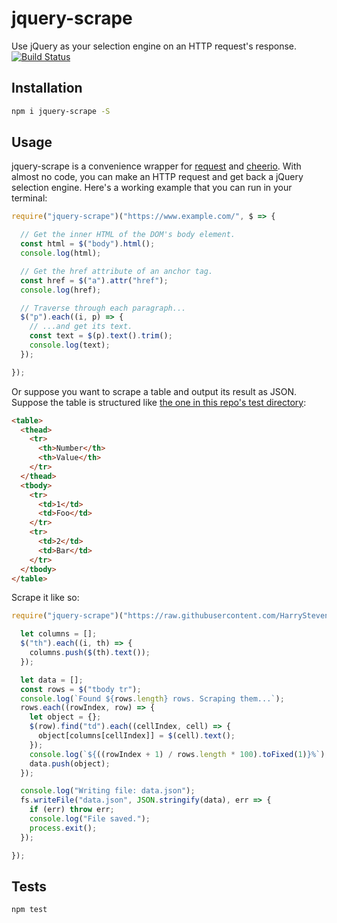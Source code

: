 # jquery-scrape
Use jQuery as your selection engine on an HTTP request's response. [![Build Status](https://travis-ci.org/HarryStevens/jquery-scrape.svg?branch=master)](https://travis-ci.org/HarryStevens/jquery-scrape)

## Installation
```bash
npm i jquery-scrape -S
```

## Usage
jquery-scrape is a convenience wrapper for [request](https://github.com/request/request) and [cheerio](https://github.com/cheeriojs/cheerio). With almost no code, you can make an HTTP request and get back a jQuery selection engine. Here's a working example that you can run in your terminal:
```js
require("jquery-scrape")("https://www.example.com/", $ => {

  // Get the inner HTML of the DOM's body element.
  const html = $("body").html();
  console.log(html);

  // Get the href attribute of an anchor tag.
  const href = $("a").attr("href");
  console.log(href);

  // Traverse through each paragraph...
  $("p").each((i, p) => {
    // ...and get its text.
    const text = $(p).text().trim();
    console.log(text);
  });

});
```

Or suppose you want to scrape a table and output its result as JSON. Suppose the table is structured like [the one in this repo's test directory](https://github.com/HarryStevens/jquery-scrape/blob/master/test/test.html):
```html
<table>
  <thead>
    <tr>
      <th>Number</th>
      <th>Value</th>
    </tr>
  </thead>
  <tbody>
    <tr>
      <td>1</td>
      <td>Foo</td>
    </tr>
    <tr>
      <td>2</td>
      <td>Bar</td>
    </tr>      
  </tbody>
</table>
```

Scrape it like so:
```js
require("jquery-scrape")("https://raw.githubusercontent.com/HarryStevens/jquery-scrape/master/test/test.html", $ => {

  let columns = [];
  $("th").each((i, th) => {
    columns.push($(th).text());
  });

  let data = [];
  const rows = $("tbody tr");
  console.log(`Found ${rows.length} rows. Scraping them...`);
  rows.each((rowIndex, row) => {
    let object = {};
    $(row).find("td").each((cellIndex, cell) => {
      object[columns[cellIndex]] = $(cell).text();
    });
    console.log(`${((rowIndex + 1) / rows.length * 100).toFixed(1)}%`);
    data.push(object);
  });

  console.log("Writing file: data.json");
  fs.writeFile("data.json", JSON.stringify(data), err => {
    if (err) throw err;
    console.log("File saved.");
    process.exit();
  });

});
```

## Tests
```bash
npm test
```